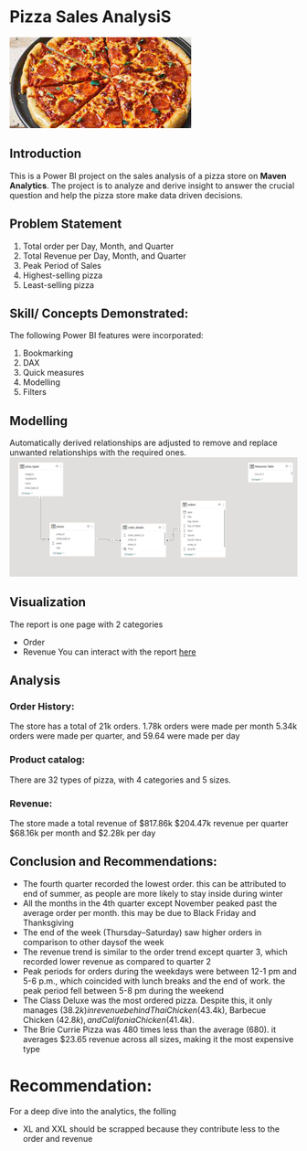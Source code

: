 # Pizza Sales AnalysiS


![](pizza.jpg)

## Introduction
This is a Power BI project on the sales analysis of a pizza store on **Maven Analytics**.
The project is to analyze and derive insight to answer the crucial question and help the pizza store make data driven decisions.

## Problem Statement
1. Total order per Day, Month, and Quarter
2. Total Revenue per Day, Month, and Quarter
3. Peak Period of Sales
4. Highest-selling pizza
5. Least-selling pizza

## Skill/ Concepts Demonstrated:


 The following Power BI features were incorporated:
 1. Bookmarking
 2.  DAX
 3.  Quick measures
 4.  Modelling
 5.  Filters

## Modelling
Automatically derived relationships are adjusted to remove and replace unwanted relationships with the required ones.
![](model.PNG)

## Visualization
The report is one page with 2 categories
- Order 
- Revenue
You can interact with the report [here](https://app.powerbi.com/groups/me/reports/730b005d-2e38-4c99-b919-94ab4c148649/ReportSectionbd826edcd00305bd7ae2?experience=power-bi)

## Analysis
### Order History:
The store has a total of 21k orders.
1.78k orders were made per month
5.34k orders were made per quarter, and
59.64 were made per day

### Product catalog:
There are 32 types of pizza, with 4 categories and 5 sizes.
### Revenue:
The store made a total revenue of $817.86k 
$204.47k revenue per quarter
$68.16k per month and 
$2.28k per day

## Conclusion and Recommendations:
- The fourth quarter recorded the lowest order. this can be attributed to end of summer, as people are more likely to stay inside during winter
- All the months in the 4th quarter except November peaked past the average order per month. this may be due to Black Friday and Thanksgiving
- The end of the week (Thursday–Saturday) saw higher orders in comparison to other daysof the week
- The revenue trend is similar to the order trend except quarter 3, which recorded lower revenue as compared to quarter 2
- Peak periods for orders during the weekdays were between 12-1 pm and 5-6 p.m., which coincided with lunch breaks and the end of work. the peak period fell between 5-8 pm during the weekend 
- The Class Deluxe was the most ordered pizza. Despite this, it only manages ($38.2k) in revenue behind Thai Chicken ($43.4k), Barbecue Chicken ($42.8k), and Califonia Chicken ($41.4k).
- The Brie Currie Pizza was 480 times less than the average (680). it averages $23.65 revenue across all sizes, making it the most expensive type

# Recommendation:

For a deep dive into the analytics, the folling 
- XL and XXL should be scrapped because they contribute less to the order and revenue

